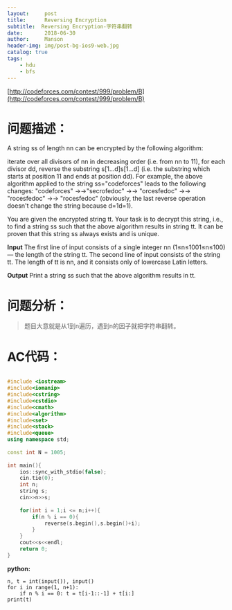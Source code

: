 ```yaml
---
layout:     post
title:      Reversing Encryption
subtitle:  Reversing Encryption-字符串翻转
date:       2018-06-30
author:     Manson
header-img: img/post-bg-ios9-web.jpg
catalog: true
tags:
    - hdu
    - bfs
---
```

[http://codeforces.com/contest/999/problem/B](http://codeforces.com/contest/999/problem/B)
# 问题描述：
A string ss of length nn can be encrypted by the following algorithm:

iterate over all divisors of nn in decreasing order (i.e. from nn to 11),
for each divisor dd, reverse the substring s[1…d]s[1…d] (i.e. the substring which starts at position 11 and ends at position dd).
For example, the above algorithm applied to the string ss="codeforces" leads to the following changes: "codeforces" →→"secrofedoc" →→ "orcesfedoc" →→ "rocesfedoc" →→ "rocesfedoc" (obviously, the last reverse operation doesn't change the string because d=1d=1).

You are given the encrypted string tt. Your task is to decrypt this string, i.e., to find a string ss such that the above algorithm results in string tt. It can be proven that this string ss always exists and is unique.

**Input**
The first line of input consists of a single integer nn (1≤n≤1001≤n≤100) — the length of the string tt. The second line of input consists of the string tt. The length of tt is nn, and it consists only of lowercase Latin letters.

**Output**
Print a string ss such that the above algorithm results in tt.

# 问题分析：
>题目大意就是从1到n遍历，遇到n的因子就把字符串翻转。

# AC代码：

```c++

#include <iostream>
#include<iomanip>
#include<cstring>
#include<cstdio>
#include<cmath>
#include<algorithm>
#include<set>
#include<stack>
#include<queue>
using namespace std;
 
const int N = 1005;
 
int main(){
	ios::sync_with_stdio(false);
	cin.tie(0);
	int n;
	string s;
	cin>>n>>s;
	
	for(int i = 1;i <= n;i++){
		if(n % i == 0){
			reverse(s.begin(),s.begin()+i);
		}
	}
	cout<<s<<endl;
	return 0;
}


```
**python:**

```
n, t = int(input()), input()
for i in range(1, n+1):
    if n % i == 0: t = t[i-1::-1] + t[i:]
print(t)

```
